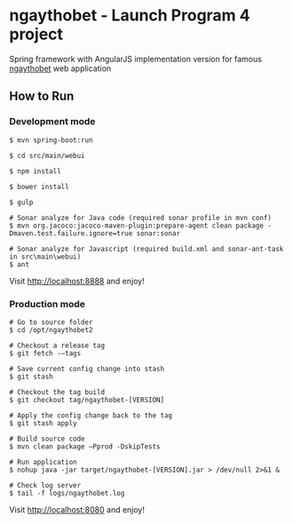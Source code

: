 # ngaythobet - Launch Program 4 project

Spring framework with AngularJS implementation version for famous [ngaythobet](http://kmsbet.appspot.com/) web application

## How to Run

### Development mode

    $ mvn spring-boot:run

    $ cd src/main/webui

    $ npm install

    $ bower install

    $ gulp

    # Sonar analyze for Java code (required sonar profile in mvn conf)
    $ mvn org.jacoco:jacoco-maven-plugin:prepare-agent clean package -Dmaven.test.failure.ignore=true sonar:sonar

    # Sonar analyze for Javascript (required build.xml and sonar-ant-task in src\main\webui)
    $ ant

Visit [http://localhost:8888](http://localhost:8888) and enjoy!

### Production mode
    # Go to source folder
    $ cd /opt/ngaythobet2
     
    # Checkout a release tag
    $ git fetch -–tags

    # Save current config change into stash
    $ git stash

    # Checkout the tag build
    $ git checkout tag/ngaythobet-[VERSION]

    # Apply the config change back to the tag
    $ git stash apply

    # Build source code
    $ mvn clean package –Pprod -DskipTests

    # Run application
    $ nohup java -jar target/ngaythobet-[VERSION].jar > /dev/null 2>&1 &

    # Check log server
    $ tail -f logs/ngaythobet.log


Visit [http://localhost:8080](http://localhost:8080) and enjoy!

